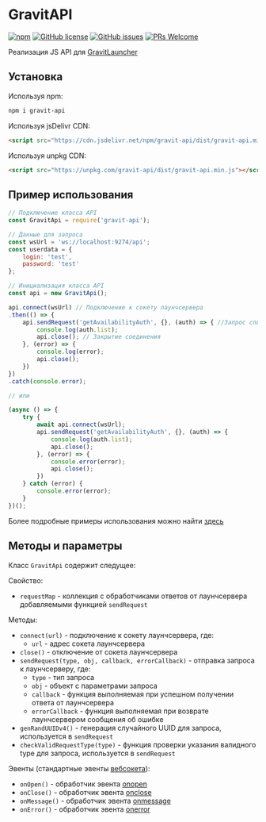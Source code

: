 # GravitAPI
[![npm](https://img.shields.io/npm/v/gravit-api?style=flat-square)](https://www.npmjs.com/package/gravit-api)
[![GitHub license](https://img.shields.io/github/license/JoCat/gravit-api?style=flat-square)](https://github.com/JoCat/gravit-api/blob/master/LICENSE)
[![GitHub issues](https://img.shields.io/github/issues/JoCat/gravit-api?style=flat-square)](https://github.com/JoCat/gravit-api/issues)
[![PRs Welcome](https://img.shields.io/badge/PRs-welcome-brightgreen.svg?style=flat-square)](http://makeapullrequest.com)

Реализация JS API для [GravitLauncher](https://github.com/GravitLauncher/Launcher)

## Установка

Используя npm:

```bash
npm i gravit-api
```

Используя jsDelivr CDN:

```html
<script src="https://cdn.jsdelivr.net/npm/gravit-api/dist/gravit-api.min.js"></script>
```

Используя unpkg CDN:

```html
<script src="https://unpkg.com/gravit-api/dist/gravit-api.min.js"></script>
```

## Пример использования

```js
// Подключение класса API
const GravitApi = require('gravit-api');

// Данные для запроса
const wsUrl = 'ws://localhost:9274/api';
const userdata = {
    login: 'test',
    password: 'test'
};

// Инициализация класса API
const api = new GravitApi();

api.connect(wsUrl) // Подключение к сокету лаунчсервера
.then(() => {
    api.sendRequest('getAvailabilityAuth', {}, (auth) => { //Запрос списка методов авторизации
        console.log(auth.list);
        api.close(); // Закрытие соединения
    }, (error) => {
        console.log(error);
        api.close();
    })
})
.catch(console.error);

// или

(async () => {
    try {
        await api.connect(wsUrl);
        api.sendRequest('getAvailabilityAuth', {}, (auth) => {
            console.log(auth.list);
            api.close();
        }, (error) => {
            console.error(error);
            api.close();
        })
    } catch (error) {
        console.error(error);
    }
})();
```

Более подробные примеры использования можно найти [здесь](https://github.com/JoCat/gravit-api/tree/master/example)

## Методы и параметры

Класс `GravitApi` содержит следущее:

Свойство:
* `requestMap` - коллекция с обработчиками ответов от лаунчсервера добавляемыми функцией `sendRequest`

Методы:
* `connect(url)` - подключение к сокету лаунчсервера, где:
    * `url` - адрес сокета лаунчсервера
* `close()` - отключение от сокета лаунчсервера
* `sendRequest(type, obj, callback, errorCallback)` - отправка запроса к лаунчсерверу, где:
    * `type` - тип запроса
    * `obj` - объект с параметрами запроса
    * `callback` - функция выполняемая при успешном получении ответа от лаунчсервера
    * `errorCallback` - функция выполняемая при возврате лаунчсервером сообщения об ошибке
* `genRandUUIDv4()` - генерация случайного UUID для запроса, используется в `sendRequest`
* `checkValidRequestType(type)` - функция проверки указания валидного type для запроса, используется в `sendRequest`

Эвенты (стандартные эвенты [вебсокета](https://developer.mozilla.org/en-US/docs/Web/API/WebSocket)):
* `onOpen()` - обработчик эвента [onopen](https://developer.mozilla.org/en-US/docs/Web/API/WebSocket/onopen)
* `onClose()` - обработчик эвента [onclose](https://developer.mozilla.org/en-US/docs/Web/API/WebSocket/onclose)
* `onMessage()` - обработчик эвента [onmessage](https://developer.mozilla.org/en-US/docs/Web/API/WebSocket/onmessage)
* `onError()` - обработчик эвента [onerror](https://developer.mozilla.org/en-US/docs/Web/API/WebSocket/onerror)